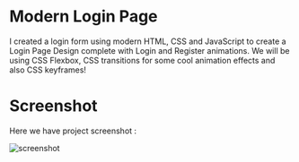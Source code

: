 # Modern Login Page
I created a login form using modern HTML, CSS and JavaScript to create a Login Page Design complete with Login and Register animations. We will be using CSS Flexbox, CSS transitions for some cool animation effects and also CSS keyframes!

# Screenshot
Here we have project screenshot :

![screenshot](form_login.jpg)
